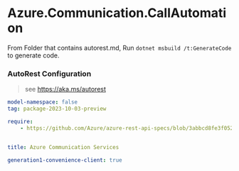 # Azure.Communication.CallAutomation

From Folder that contains autorest.md, Run `dotnet msbuild /t:GenerateCode` to generate code.

### AutoRest Configuration
> see https://aka.ms/autorest

```yaml
model-namespace: false
tag: package-2023-10-03-preview

require:
    - https://github.com/Azure/azure-rest-api-specs/blob/3abbcd8fe3f0527560c7db59255f654366e965d8/specification/communication/data-plane/CallAutomation/readme.md


title: Azure Communication Services

generation1-convenience-client: true
```
